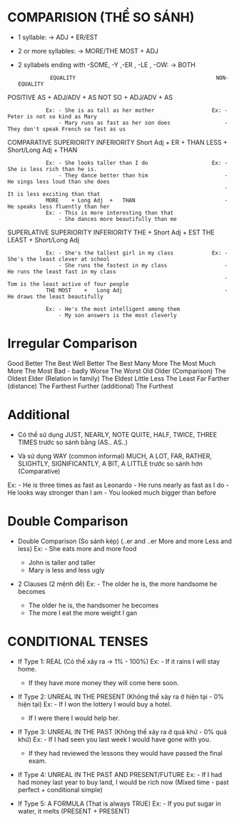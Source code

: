 # COMPARISION (THỂ SO SÁNH)
+ 1 syllable: -> ADJ + ER/EST
+ 2 or more syllables: -> MORE/THE MOST + ADJ
+ 2 syllabels ending with -SOME, -Y ,-ER , -LE , -OW: -> BOTH

                EQUALITY                                            NON-EQUALITY
                
POSITIVE        AS  +   ADJ/ADV     + AS                            NOT SO  + ADJ/ADV   + AS

                Ex: - She is as tall as her mother                  Ex: - Peter is not so kind as Mary
                    - Mary runs as fast as her son does                 - They don't speak French so fast as us


COMPARATIVE             SUPERIORITY                                       INFERIORITY
                Short Adj   + ER    + THAN                          LESS    + Short/Long Adj    + THAN

                Ex: - She looks taller than I do                    Ex: - She is less rich than he is.
                    - They dance better than him                        - He sings less loud than she does
                                                                        - It is less exciting than that
                MORE    + Long Adj  +   THAN                            - He speaks less fluently than her
                Ex: - This is more interesting than that
                    - She dances more beautifully than me

SUPERLATIVE             SUPERIORITY                                       INFERIORITY
                THE     + Short Adj     + EST                       THE LEAST   +   Short/Long Adj

                Ex: - She's the tallest girl in my class            Ex: - She's the least clever at school
                    - She runs the fastest in my class                  - He runs the least fast in my class
                                                                        - Tom is the least active of four people
                THE MOST    +   Long Adj                                - He draws the least beautifully

                Ex: - He's the most intelligent among them
                    - My son answers is the most cleverly

# Irregular Comparison
Good                Better                          The Best
Well                Better                          The Best
Many                More                            The Most
Much                More                            The Most
Bad - badly         Worse                           The Worst
Old                 Older (Comparison)              The Oldest
                    Elder (Relation in family)      The Eldest
Little              Less                            The Least
Far                 Farther (distance)              The Farthest
                    Further (additional)            The Furthest

# Additional
- Có thể sử dụng 
    JUST, 
    NEARLY, 
    NOTE QUITE, 
    HALF, 
    TWICE, 
    THREE TIMES trước so sánh bằng (AS.. AS..)

- Và sử dụng 
    WAY (common informal)
    MUCH, 
    A LOT, 
    FAR, 
    RATHER, 
    SLIGHTLY,
    SIGNIFICANTLY, 
    A BIT, 
    A LITTLE trước so sánh hơn (Comparative)

Ex: - He is three times as fast as Leonardo
    - He runs nearly as fast as I do
    - He looks way stronger than I am 
    - You looked much bigger than before

# Double Comparison
+ Double Comparison (So sánh kép) (..er and ..er    More and more   Less and less)
Ex: - She eats more and more food
    - John is taller and taller
    - Mary is less and less ugly

+ 2 Clauses (2 mệnh đề)
Ex: - The older he is, the more handsome he becomes
    - The older he is, the handsomer he becomes
    - The more I eat the more weight I gan

# CONDITIONAL TENSES
+ If Type 1: REAL (Có thể xảy ra -> 1% - 100%)
Ex: - If it rains I will stay home.
    - If they have more money they will come here soon.

+ If Type 2: UNREAL IN THE PRESENT (Không thể xảy ra ở hiện tại - 0% hiện tại)
Ex: - If I won the lottery I would buy a hotel.
    - If I were there I would help her.

+ If Type 3: UNREAL IN THE PAST (Không thể xảy ra ở quá khứ - 0% quá khứ)
Ex: - If I had seen you last week I would have gone with you.
    - If they had reviewed the lessons they would have passed the final exam.

+ If Type 4: UNREAL IN THE PAST AND PRESENT/FUTURE
Ex: - If I had had money last year to buy land, I would be rich now
(Mixed time - past perfect + conditional simple)

+ If Type 5: A FORMULA (That is always TRUE)
Ex: - If you put sugar in water, it melts (PRESENT + PRESENT)